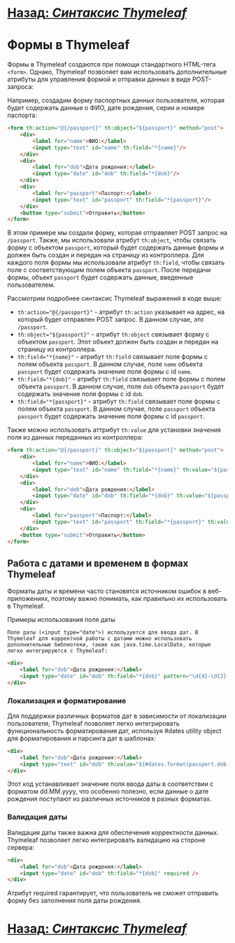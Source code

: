 # [**Назад**: *Синтаксис Thymeleaf*](../features/thymeleaf-syntax.md)

# Формы в Thymeleaf

Формы в Thymeleaf создаются при помощи стандартного HTML-тега `<form>`. Однако, Thymeleaf позволяет вам использовать
дополнительные атрибуты для управления формой и отправки данных в виде POST-запроса:

Например, создадим форму паспортных данных пользователя, которая будет содержать данные о ФИО, дате рождения, серии и
номере паспорта:

```html
<form th:action="@{/passport}" th:object="${passport}" method="post">
    <div>
        <label for="name">ФИО:</label>
        <input type="text" id="name" th:field="*{name}"/>
    </div>
    <div>
        <label for="dob">Дата рождения:</label>
        <input type="date" id="dob" th:field="*{dob}"/>
    </div>
    <div>
        <label for="passport">Паспорт:</label>
        <input type="text" id="passport" th:field="*{passport}"/>
    </div>
    <button type="submit">Отправить</button>
</form>
```

В этом примере мы создали форму, которая отправляет POST запрос на `/passport`. Также, мы использовали
атрибут `th:object`, чтобы связать форму с объектом `passport`, который будет содержать данные формы и должен быть
создан и передан на страницу из контроллера. Для каждого поля формы мы использовали атрибут `th:field`, чтобы связать
поле с соответствующим полем объекта `passport`. После передачи формы, объект `passport` будет содержать данные,
введенные пользователем.

Рассмотрим подробнее синтаксис Thymeleaf выражений в коде выше:

- `th:action="@{/passport}"` - атрибут `th:action` указывает на адрес, на который будет отправлен POST запрос. В данном
  случае, это `/passport`.
- `th:object="${passport}"` - атрибут `th:object` связывает форму с объектом `passport`. Этот объект должен быть создан
  и передан на страницу из контроллера.
- `th:field="*{name}"` - атрибут `th:field` связывает поле формы с полем объекта `passport`. В данном случае,
  поле `name` объекта `passport` будет содержать значение поля формы с id `name`.
- `th:field="*{dob}"` - атрибут `th:field` связывает поле формы с полем объекта `passport`. В данном случае, поле `dob`
  объекта `passport` будет содержать значение поля формы с id `dob`.
- `th:field="*{passport}"` - атрибут `th:field` связывает поле формы с полем объекта `passport`. В данном случае,
  поле `passport` объекта `passport` будет содержать значение поля формы с id `passport`.

Также можно использовать аттрибут `th:value` для установки значения поля из данных переданных из контроллера:

```html
<form th:action="@{/passport}" th:object="${passport}" method="post">
    <div>
        <label for="name">ФИО:</label>
        <input type="text" id="name" th:field="*{name}" th:value="${passport.name}"/>
    </div>
    <div>
        <label for="dob">Дата рождения:</label>
        <input type="date" id="dob" th:field="*{dob}" th:value="${passport.dob}"/>
    </div>
    <div>
        <label for="passport">Паспорт:</label>
        <input type="text" id="passport" th:field="*{passport}" th:value="${passport.passport}"/>
    </div>
    <button type="submit">Отправить</button>
</form>
```
## Работа с датами и временем в формах Thymeleaf
Форматы даты и времени часто становятся источником ошибок в веб-приложениях, поэтому важно понимать, как правильно их использовать в Thymeleaf.

Примеры использования поля даты
```
Поле даты (<input type="date">) используется для ввода дат. В Thymeleaf для корректной работы с датами можно использовать дополнительные библиотеки, такие как java.time.LocalDate, которые легко интегрируются с Thymeleaf:
```

```html
<div>
    <label for="dob">Дата рождения:</label>
    <input type="date" id="dob" th:field="*{dob}" pattern="\d{4}-\d{2}-\d{2}" placeholder="yyyy-mm-dd"/>
</div>
```
### Локализация и форматирование
Для поддержки различных форматов дат в зависимости от локализации пользователя, Thymeleaf позволяет легко интегрировать функциональность форматирования дат, используя #dates utility object для форматирования и парсинга дат в шаблонах:

```html
<div>
    <label for="dob">Дата рождения:</label>
    <input type="text" id="dob" th:value="${#dates.format(passport.dob, 'dd.MM.yyyy')}" th:field="*{dob}"/>
</div>
```
Этот код устанавливает значение поля ввода даты в соответствии с форматом dd.MM.yyyy, что особенно полезно, если данные о дате рождения поступают из различных источников в разных форматах.

### Валидация даты
Валидация даты также важна для обеспечения корректности данных. Thymeleaf позволяет легко интегрировать валидацию на стороне сервера:

```html
<div>
    <label for="dob">Дата рождения:</label>
    <input type="date" id="dob" th:field="*{dob}" required />
</div>
```
Атрибут required гарантирует, что пользователь не сможет отправить форму без заполнения поля даты рождения.
# [**Назад**: *Синтаксис Thymeleaf*](../features/thymeleaf-syntax.md)
